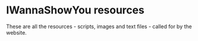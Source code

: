  # IWannaShowYou resources
 
 These are all the resources  - scripts, images and text files - called for by the website.
